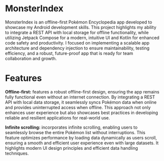 # MonsterIndex

MonsterIndex is an offline-first Pokémon Encyclopedia app developed to showcase my Android development skills. This project highlights my ability to integrate a REST API with local storage for offline functionality, while utilizing Jetpack Compose for a modern, intuitive UI and Kotlin for enhanced code safety and productivity. I focused on implementing a scalable app architecture and dependency injection to ensure maintainability, testing efficiency, and a robust, future-proof app that is ready for team collaboration and growth.

# Features

**Offline-first:** features a robust offline-first design, ensuring the app remains fully functional even without an internet connection. By integrating a REST API with local data storage, it seamlessly syncs Pokémon data when online and provides uninterrupted access when offline. This approach not only enhances user experience but also showcases best practices in developing reliable and resilient applications for real-world use.

**Infinite scrolling:** incorporates infinite scrolling, enabling users to seamlessly browse the entire Pokémon list without interruptions. This feature optimizes performance by loading data dynamically as users scroll, ensuring a smooth and efficient user experience even with large datasets. It highlights modern UI design principles and efficient data handling techniques.
